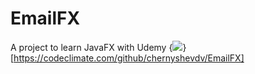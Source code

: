 # EmailFX
A project to learn JavaFX with Udemy
{<img src="https://codeclimate.com/github/chernyshevdv/EmailFX.png" />}[https://codeclimate.com/github/chernyshevdv/EmailFX]
